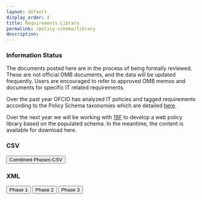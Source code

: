 ```yaml
---
layout: default
display_order: 4
title: Requirements Library 
permalink: /policy-schema/library
description: 
---
```


<div class="usa-alert usa-alert-info">
	<div class="usa-alert-body">
    	<h3 class="usa-alert-heading">Information Status</h3>
    	<p class="usa-alert-text">The documents posted here are in the process of being formally reviewed.  These are not official OMB documents, and the data will be updated frequently. Users are encouraged to refer to approved OMB memos and documents for specific IT related requirements.</p>
	</div>
</div>

Over the past year OFCIO has analyzed IT policies and tagged requirements according to the Policy Schema taxonomies which are detailed [here]( https://policy.cio.gov/taxonomies/).  

Over the next year we will be working with [18F](18f.gsa.gov) to develop a web policy library based on the populated schema.  In the meantime, the content is available for download here.

<h3>CSV</h3>
<a href="{{ site.baseurl }}"><button>Combined Phases-CSV</button></a>

<h3>XML</h3>
<a href="{{ site.baseurl }}/assets/Phase1.xml"><button>Phase 1</button></a>
<a href="{{ site.baseurl }}/assets/Phase2.xml"><button>Phase 2</button></a>
<a href="{{ site.baseurl }}/assets/Phase3.xml"><button>Phase 3</button></a>
